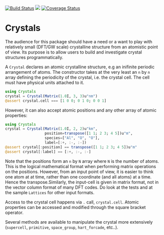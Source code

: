 [![Build Status](https://travis-ci.org/mdavezac/Crystals.jl.svg?branch=master)](https://travis-ci.org/mdavezac/Crystals.jl)
[![](https://img.shields.io/badge/docs-stable-blue.svg)](https://mdavezac.github.io/Crystals.jl/latest)
[![Coverage Status](https://coveralls.io/repos/mdavezac/Crystals.jl/badge.svg)](https://coveralls.io/r/mdavezac/Crystals.jl)

# Crystals

The audience for this package should have a need or a want to play with relatively small
(DFT/GW scale) crystalline structure from an atomistic point of view. Its purpose is to
allow users to build and investigate crystal structures programmatically.

A `Crystal` declares an atomic crystalline structure, e.g an inifinite periodic
arrangement of atoms. The constructor takes at the very least an `n` by `n` array defining
the periodicity of the crystal, i.e. the crystal cell. The cell must have physical units
attached to it.

```julia
using Crystals
crystal = Crystal(Matrix(1.0I, 3, 3)u"nm")
@assert crystal.cell === [1 0 0; 0 1 0; 0 0 1]
```

However, it can also accept atomic positions and any other array of atomic
properties:

```julia
using Crystals
crystal = Crystal(Matrix(1.0I, 2, 2)u"km",
                  position=transpose([1 1; 2 3; 4 5])u"m",
                  species=["Al", "O", "O"],
                  label=[:+, :-, :-])
@assert crystal[:position] == transpose([1 1; 2 3; 4 5])u"m"
@assert crystal[:label] == [:+, :-, :-]
```

Note that the positions form an `n` by `N` array where `N` is the number of atoms. This is
the logical mathematical format when performing matrix operations on the positions.
However, from an input point of view, it is easier to think one atom at at time, rather than
one coordinate (and all atoms) at a time. Hence the transpose.Similarly, the input-cell is
given in matrix format, not in the vector column format of many DFT codes. Do look at the
tests and at the sample `Lattices` for other input formats.

Access to the crystal cell happens via `.` call, `crystal.cell`. Atomic properties can be
accessed and modified through the square bracket operator.

Several methods are available to manipulate the crystal more extensively (`supercell`,
`primitive`, `space_group`, `hart_forcade`, etc..).
